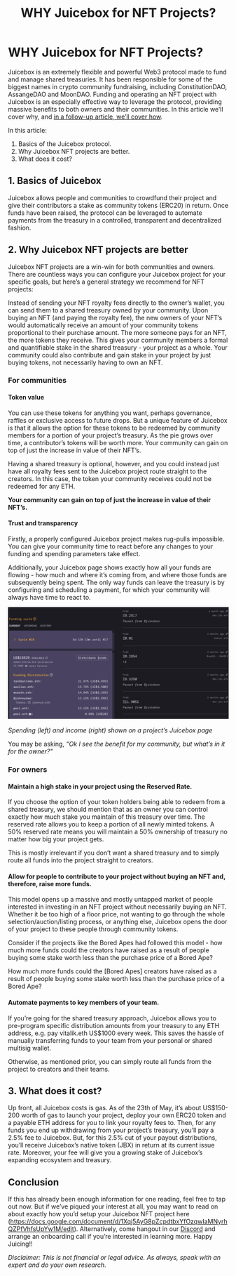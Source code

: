 ﻿---
slug: why-juicebox-for-nfts
title: WHY Juicebox for NFT Projects?
authors: [johnnyd]
tags: [nfts, nft, juicebox, ethereum, juicebox project, crypto, cryptocurrency, web3]
---

# WHY Juicebox for NFT Projects?


Juicebox is an extremely flexible and powerful Web3 protocol made to fund and manage shared treasuries. It has been responsible for some of the biggest names in crypto community fundraising, including ConstitutionDAO, AssangeDAO and MoonDAO. Funding and operating an NFT project with Juicebox is an especially effective way to leverage the protocol, providing massive benefits to both owners and their communities. In this article we’ll cover why, and [in a follow-up article, we’ll cover how](/blog/how-juicebox-for-nfts).

In this article: 
1. Basics of the Juicebox protocol.
2. Why Juicebox NFT projects are better.
3. What does it cost?

## 1. Basics of Juicebox
Juicebox allows people and communities to crowdfund their project and give their contributors a stake as community tokens (ERC20) in return. Once funds have been raised, the protocol can be leveraged to automate payments from the treasury in a controlled, transparent and decentralized fashion. 

## 2. Why Juicebox NFT projects are better
Juicebox NFT projects are a win-win for both communities and owners. There are countless ways you can configure your Juicebox project for your specific goals, but here’s a general strategy we recommend for NFT projects: 

Instead of sending your NFT royalty fees directly to the owner’s wallet, you can send them to a shared treasury owned by your community. Upon buying an NFT (and paying the royalty fee), the new owners of your NFT’s would automatically receive an amount of your community tokens proportional to their purchase amount. The more someone pays for an NFT, the more tokens they receive. This gives your community members a formal and quantifiable stake in the shared treasury - your project as a whole. Your community could also contribute and gain stake in your project by just buying tokens, not necessarily having to own an NFT. 

### For communities 
#### Token value 
You can use these tokens for anything you want, perhaps governance, raffles or exclusive access to future drops. But a unique feature of Juicebox is that it allows the option for these tokens to be redeemed by community members for a portion of your project’s treasury. As the pie grows over time, a contributor’s tokens will be worth more. Your community can gain on top of just the increase in value of their NFT’s.

Having a shared treasury is optional, however, and you could instead just have all royalty fees sent to the Juicebox project route straight to the creators. In this case, the token your community receives could not be redeemed for any ETH. 

**Your community can gain on top of just the increase in value of their NFT’s.**

#### Trust and transparency 

Firstly, a properly configured Juicebox project makes rug-pulls impossible. You can give your community time to react before any changes to your funding and spending parameters take effect. 

Additionally, your Juicebox page shows exactly how all your funds are flowing - how much and where it’s coming from, and where those funds are subsequently being spent. The only way funds can leave the treasury is by configuring and scheduling a payment, for which your community will always have time to react to. 

![](image1.png)

*Spending (left) and income (right) shown on a project’s Juicebox page*

You may be asking, *“Ok I see the benefit for my community, but what’s in it for the owner?"*


### For owners

#### Maintain a high stake in your project using the Reserved Rate.

If you choose the option of your token holders being able to redeem from a shared treasury, we should mention that as an owner you can control exactly how much stake you maintain of this treasury over time. The reserved rate allows you to keep a portion of all newly minted tokens. A 50% reserved rate means you will maintain a 50% ownership of treasury no matter how big your project gets. 

This is mostly irrelevant if you don’t want a shared treasury and to simply route all funds into the project straight to creators. 

#### Allow for people to contribute to your project without buying an NFT and, therefore, raise more funds.

This model opens up a massive and mostly untapped market of people interested in investing in an NFT project without necessarily buying an NFT. Whether it be too high of a floor price, not wanting to go through the whole selection/auction/listing process, or anything else, Juicebox opens the door of your project to these people through community tokens.

Consider if the projects like the Bored Apes had followed this model - how much more funds could the creators have raised as a result of people buying some stake worth less than the purchase price of a Bored Ape? 

How much more funds could the [Bored Apes] creators have raised as a result of people buying some stake worth less than the purchase price of a Bored Ape? 

#### Automate payments to key members of your team.

If you’re going for the shared treasury approach, Juicebox allows you to pre-program specific distribution amounts from your treasury to any ETH address, e.g. pay vitalik.eth US$1000 every week. This saves the hassle of manually transferring funds to your team from your personal or shared multisig wallet. 

Otherwise, as mentioned prior, you can simply route all funds from the project to creators and their teams. 

## 3. What does it cost?

Up front, all Juicebox costs is gas. As of the 23th of May, it’s about US$150-200 worth of gas to launch your project, deploy your own ERC20 token and a payable ETH address for you to link your royalty fees to. Then, for any funds you end up withdrawing from your project’s treasury, you’ll pay a 2.5% fee to Juicebox. But, for this 2.5% cut of your payout distributions, you’ll receive Juicebox’s native token (JBX) in return at its current issue rate. Moreover, your fee will give you a growing stake of Juicebox’s expanding ecosystem and treasury. 

## Conclusion

If this has already been enough information for one reading, feel free to tap out now. But if we’ve piqued your interest at all, you may want to read on about exactly how you’d setup your Juicebox NFT project here (https://docs.google.com/document/d/1Xqj5AyG8pZcpdtbxYfOzqwIaMNyrhQZPfVhfsUpYw1M/edit). Alternatively, come hangout in our [Discord](https://discord.gg/juicebox) and arrange an onboarding call if you’re interested in learning more. Happy Juicing!! 

*Disclaimer: This is not financial or legal advice. As always, speak with an expert and do your own research.*
